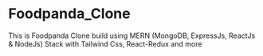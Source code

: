 # Foodpanda_Clone
This is Foodpanda Clone build using MERN (MongoDB, ExpressJs, ReactJs &amp; NodeJs) Stack  with Tailwind Css, React-Redux and more
